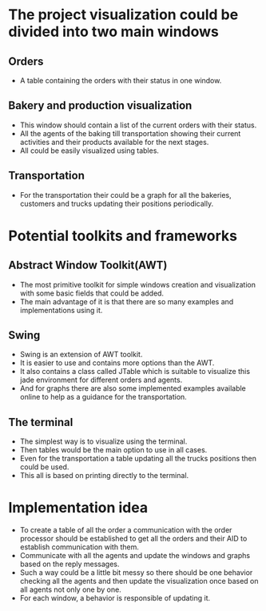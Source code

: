# The project visualization could be divided into two main windows

## Orders 
* A table containing the orders with their status in one window.

## Bakery and production visualization
* This window should contain a list of the current orders with their status.
* All the agents of the baking till transportation showing their current activities and their products available for the next stages.
* All could be easily visualized using tables.
## Transportation
* For the transportation their could be a graph for all the bakeries, customers and trucks updating their positions periodically.

# Potential toolkits and frameworks

## __Abstract Window Toolkit(AWT)__
* The most primitive toolkit for simple windows creation and visualization with some basic fields that could be added.
* The main advantage of it is that there are so many examples and implementations using it. 

## Swing
* Swing is an extension of AWT toolkit.
* It is easier to use and contains more options than the AWT. 
* It also contains a class called JTable which is suitable to visualize this jade environment for different orders and agents.
* And for graphs there are also some implemented examples available online to help as a guidance for the transportation.

## The terminal
* The simplest way is to visualize using the terminal.
* Then tables would be the main option to use in all cases.
* Even for the transportation a table updating all the trucks positions then could be used.
* This all is based on printing directly to the terminal.

# Implementation idea
* To create a table of all the order a communication with the order processor should be established to get all the orders and their AID to establish communication with them.
* Communicate with all the agents and update the windows and graphs based on the reply messages.
* Such a way could be a little bit messy so there should be one behavior checking all the agents and then update the visualization once based on all agents not only one by one.
* For each window, a behavior is responsible of updating it.
